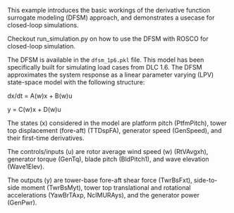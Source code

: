 This example introduces the basic workings of the derivative function surrogate modeling (DFSM) approach, and demonstrates a usecase for closed-loop simulations.

Checkout run_simulation.py on how to use the DFSM with ROSCO for closed-loop simulation.

The DFSM is available in the `dfsm_1p6.pkl` file. This model has been specifically built for simulating load cases from DLC 1.6.
The DFSM approximates the system response as a linear parameter varying (LPV) state-space model with the following structure:

dx/dt = A(w)x + B(w)u

y = C(w)x + D(w)u

The states (x) considered in the model are platform pitch (PtfmPitch), tower top displacement (fore-aft) (TTDspFA), generator speed (GenSpeed), and their first-time derivatives. 

The controls/inputs (u) are rotor average wind speed (w) (RtVAvgxh), generator torque (GenTq), blade pitch (BldPitch1), and wave elevation (Wave1Elev).

The outputs (y) are tower-base fore-aft shear force (TwrBsFxt), side-to-side moment (TwrBsMyt), tower top translational and rotational accelerations (YawBrTAxp, NcIMURAys), and the generator power (GenPwr).



 
 
